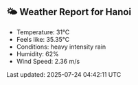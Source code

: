 <!-- WEATHER-START -->
## 🌤 Weather Report for Hanoi

- Temperature: 31°C
- Feels like: 35.35°C
- Conditions: heavy intensity rain
- Humidity: 62%
- Wind Speed: 2.36 m/s

Last updated: 2025-07-24 04:42:11 UTC
<!-- WEATHER-END -->
